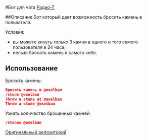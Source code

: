 #Бот для чата [Радио-Т](https://chat.radio-t.com) 

##Описание
Бот который дает возможность бросить камень в польвателя.

Условия:
  - вы можете кинуть только 3 камня в одного и того самого пользователя в 24 часа;
  - нельзя бросать камень в самого себя.

## Использование
Бросить камень:
```json
Бросить камень в @exelban
/stone @exelban
Throw a stone at @exelban
Throw a stone @exelban
```

Узнать количество брошенных камней:
```json
/stones @exelban
```

[Оригинальный репозиторий](https://github.com/exelban/stone_bot)
